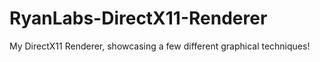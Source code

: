 # RyanLabs-DirectX11-Renderer
My DirectX11 Renderer, showcasing a few different graphical techniques!
